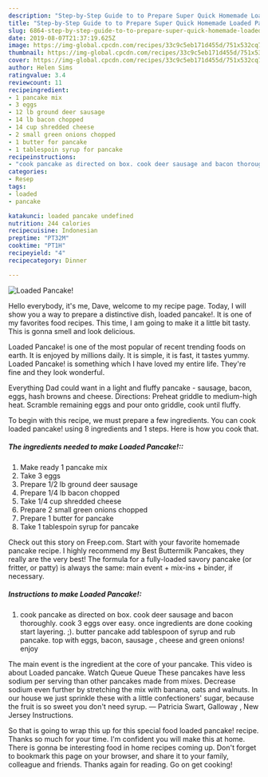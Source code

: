 ```yaml
---
description: "Step-by-Step Guide to to Prepare Super Quick Homemade Loaded Pancake!"
title: "Step-by-Step Guide to to Prepare Super Quick Homemade Loaded Pancake!"
slug: 6864-step-by-step-guide-to-to-prepare-super-quick-homemade-loaded-pancake
date: 2019-08-07T21:37:19.625Z
image: https://img-global.cpcdn.com/recipes/33c9c5eb171d455d/751x532cq70/loaded-pancake-recipe-main-photo.jpg
thumbnail: https://img-global.cpcdn.com/recipes/33c9c5eb171d455d/751x532cq70/loaded-pancake-recipe-main-photo.jpg
cover: https://img-global.cpcdn.com/recipes/33c9c5eb171d455d/751x532cq70/loaded-pancake-recipe-main-photo.jpg
author: Helen Sims
ratingvalue: 3.4
reviewcount: 11
recipeingredient:
- 1 pancake mix
- 3 eggs
- 12 lb ground deer sausage
- 14 lb bacon chopped
- 14 cup shredded cheese
- 2 small green onions chopped
- 1 butter for pancake
- 1 tablespoin syrup for pancake
recipeinstructions:
- "cook pancake as directed on box. cook deer sausage and bacon thoroughly.  cook 3 eggs over easy. once ingredients are done cooking start layering. ;). butter pancake add tablespoon of syrup and rub pancake. top with eggs, bacon, sausage , cheese and green onions! enjoy"
categories:
- Resep
tags:
- loaded
- pancake

katakunci: loaded pancake undefined
nutrition: 244 calories
recipecuisine: Indonesian
preptime: "PT32M"
cooktime: "PT1H"
recipeyield: "4"
recipecategory: Dinner

---
```



![Loaded Pancake!](https://img-global.cpcdn.com/recipes/33c9c5eb171d455d/751x532cq70/loaded-pancake-recipe-main-photo.jpg)

Hello everybody, it's me, Dave, welcome to my recipe page. Today, I will show you a way to prepare a distinctive dish, loaded pancake!. It is one of my favorites food recipes. This time, I am going to make it a little bit tasty. This is gonna smell and look delicious.

Loaded Pancake! is one of the most popular of recent trending foods on earth. It is enjoyed by millions daily. It is simple, it is fast, it tastes yummy. Loaded Pancake! is something which I have loved my entire life. They're fine and they look wonderful.

Everything Dad could want in a light and fluffy pancake - sausage, bacon, eggs, hash browns and cheese. Directions: Preheat griddle to medium-high heat. Scramble remaining eggs and pour onto griddle, cook until fluffy.


To begin with this recipe, we must prepare a few ingredients. You can cook loaded pancake! using 8 ingredients and 1 steps. Here is how you cook that.

##### The ingredients needed to make Loaded Pancake!::

1. Make ready 1 pancake mix
1. Take 3 eggs
1. Prepare 1/2 lb ground deer sausage
1. Prepare 1/4 lb bacon chopped
1. Take 1/4 cup shredded cheese
1. Prepare 2 small green onions chopped
1. Prepare 1 butter for pancake
1. Take 1 tablespoin syrup for pancake


Check out this story on Freep.com. Start with your favorite homemade pancake recipe. I highly recommend my Best Buttermilk Pancakes, they really are the very best! The formula for a fully-loaded savory pancake (or fritter, or patty) is always the same: main event + mix-ins + binder, if necessary. 

##### Instructions to make Loaded Pancake!:

1. cook pancake as directed on box. cook deer sausage and bacon thoroughly.  cook 3 eggs over easy. once ingredients are done cooking start layering. ;). butter pancake add tablespoon of syrup and rub pancake. top with eggs, bacon, sausage , cheese and green onions! enjoy


The main event is the ingredient at the core of your pancake. This video is about Loaded pancake. Watch Queue Queue These pancakes have less sodium per serving than other pancakes made from mixes. Decrease sodium even further by stretching the mix with banana, oats and walnuts. In our house we just sprinkle these with a little confectioners&#39; sugar, because the fruit is so sweet you don&#39;t need syrup. — Patricia Swart, Galloway , New Jersey Instructions. 

So that is going to wrap this up for this special food loaded pancake! recipe. Thanks so much for your time. I'm confident you will make this at home. There is gonna be interesting food in home recipes coming up. Don't forget to bookmark this page on your browser, and share it to your family, colleague and friends. Thanks again for reading. Go on get cooking!
